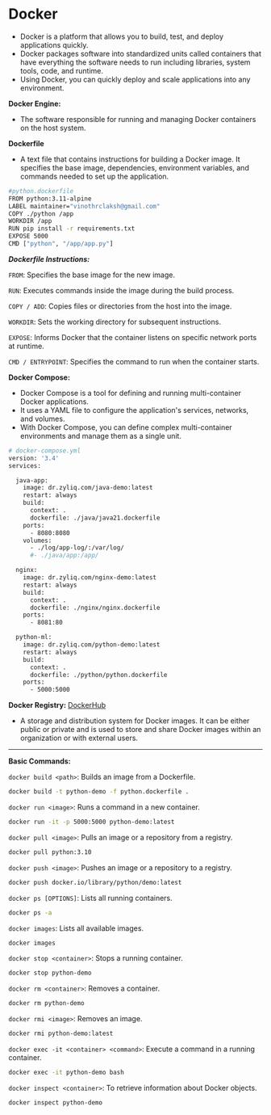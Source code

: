 # Docker

* Docker is a platform that allows you to build, test, and deploy applications quickly. 
* Docker packages software into standardized units called containers that have everything the software needs to run including libraries, system tools, code, and runtime.
* Using Docker, you can quickly deploy and scale applications into any environment.


**Docker Engine:**
- The software responsible for running and managing Docker containers on the host system.

**Dockerfile**
- A text file that contains instructions for building a Docker image. It specifies the base image, dependencies, environment variables, and commands needed to set up the application.

```bash
#python.dockerfile
FROM python:3.11-alpine
LABEL maintainer="vinothrclaksh@gmail.com"
COPY ./python /app
WORKDIR /app
RUN pip install -r requirements.txt
EXPOSE 5000
CMD ["python", "/app/app.py"]
```
***Dockerfile Instructions:***

`FROM`: Specifies the base image for the new image.

`RUN`: Executes commands inside the image during the build process.

`COPY / ADD`: Copies files or directories from the host into the image.

`WORKDIR`: Sets the working directory for subsequent instructions.

`EXPOSE`: Informs Docker that the container listens on specific network ports at runtime.

`CMD / ENTRYPOINT`: Specifies the command to run when the container starts.


**Docker Compose:**
- Docker Compose is a tool for defining and running multi-container Docker applications.
- It uses a YAML file to configure the application's services, networks, and volumes.
- With Docker Compose, you can define complex multi-container environments and manage them as a single unit.

```bash
# docker-compose.yml
version: '3.4'
services:

  java-app:
    image: dr.zyliq.com/java-demo:latest
    restart: always
    build:
      context: .
      dockerfile: ./java/java21.dockerfile
    ports:
      - 8080:8080
    volumes:
      - ./log/app-log/:/var/log/
      #- ./java/app:/app/

  nginx:
    image: dr.zyliq.com/nginx-demo:latest
    restart: always
    build:
      context: .
      dockerfile: ./nginx/nginx.dockerfile
    ports:
      - 8081:80

  python-ml:
    image: dr.zyliq.com/python-demo:latest
    restart: always
    build:
      context: .
      dockerfile: ./python/python.dockerfile
    ports:
      - 5000:5000
```

**Docker Registry:** [DockerHub](https://hub.docker.com/)
- A storage and distribution system for Docker images. It can be either public or private and is used to store and share Docker images within an organization or with external users.


*******
**Basic Commands:**

`docker build <path>`: Builds an image from a Dockerfile.

```bash
docker build -t python-demo -f python.dockerfile .
```

`docker run <image>`: Runs a command in a new container.

```bash
docker run -it -p 5000:5000 python-demo:latest
```

`docker pull <image>`: Pulls an image or a repository from a registry.

```bash
docker pull python:3.10
```

`docker push <image>`: Pushes an image or a repository to a registry.

```bash
docker push docker.io/library/python/demo:latest
```
`docker ps [OPTIONS]`: Lists all running containers.

```bash
docker ps -a
```

`docker images`: Lists all available images.

```bash
docker images
```

`docker stop <container>`: Stops a running container.

```bash
docker stop python-demo
```

`docker rm <container>`: Removes a container.

```bash
docker rm python-demo
```

`docker rmi <image>`: Removes an image.

```bash
docker rmi python-demo:latest
```

`docker exec -it <container> <command>`: Execute a command in a running container.


```bash
docker exec -it python-demo bash
```

`docker inspect <container>`: To retrieve information about Docker objects.

```bash
docker inspect python-demo
```   
